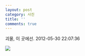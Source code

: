 ```yaml
---
layout: post
category: 사진
title: ''
comments: true
---
```

괴물, 이 곳에선.
2012-05-30 22:07:36


  

![][link0]

  


[link0]:https://t1.daumcdn.net/cfile/tistory/12686F4C4FC61B8631

